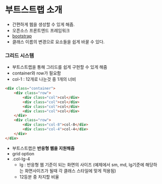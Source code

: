 # 부트스트랩 소개

-   간편하게 웹을 생성할 수 있게 해줌.
-   오픈소스 프론트엔드 프레임워크
-   [bootstrap](https://getbootstrap.com/)
-   클래스 이름의 변경으로 요소들을 쉽게 바꿀 수 있다.

### 그리드 시스템

-   부트스트랩을 통해 그리드를 쉽게 구현할 수 있게 해줌
-   container와 row가 필요함
-   col-1 : 12개로 나눈것 중 1개의 너비

```html
<div class="container">
    <div class="row">
        <div class="col">col</div>
        <div class="col">col</div>
        <div class="col">col</div>
        <div class="col">col</div>
    </div>
    <div class="row">
        <div class="col-8">col-8</div>
        <div class="col-4">col-4</div>
    </div>
</div>
```

-   부트스트랩은 **반응형 웹을 지원해줌**
-   grid option
-   .col-lg-4
    -   lg : 반응형 웹 기준이 되는 화면의 사이즈 (예제에서 sm, md, lg기준에 해당하는 화면사이즈가 될때 각 클래스 스타일에 맞게 적용됨)
    -   12등분 중 차지할 비율
